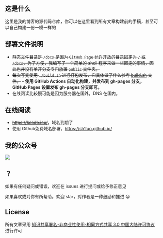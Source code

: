 ## 这是什么

这里是我的博客的源代码仓库，你可以在这里看到所有文章构建前的手稿，甚至可以自己构建一份一模一样的

## 部署文件说明

- ~~静态文件目录是 `/docs` 是因为 `GitHub Page` 允许开放的目录固定为 `/` 或 `/docs`，为了方便，我编写了一个简单的 shell 程序来做一些固定的事情，因此也并没有单开分支专门放置 `public` 文件夹。~~
- ~~每次写完使用 `./build.sh` 进行打包发布，它具体做了什么参考 [build.sh](https://github.com/sh1luo/sh1luo.github.io/blob/master/build.sh) 文件。~~
**- 使用 GitHub Actions 自动化构建，并发布到 gh-pages 分支，GitHub Pages 设置发布 gh-pages 分支即可。**
- 在线阅读比较慢可能是因为服务器在国外，DNS 在国内。

## 在线阅读

- ~~<https://kcode.icu/>~~，域名到期了
- 使用 Github免费域名部署，<https://sh1luo.github.io/>

## 我的公众号

![](https://gitee.com/sh1luo/imgs/raw/master/imgs/qrcode_for_gh_8b9d3fa3063c_344%20(1).jpg)

## ？

如果有任何疑问或错误，欢迎在 issues 进行提问或给予修正意见

如果喜欢或对你有所帮助，欢迎 star，对作者是一种鼓励和推进 😀

## License

所有文章采用 [知识共享署名-非商业性使用-相同方式共享 3.0 中国大陆许可协议](https://creativecommons.org/licenses/by-nc-sa/3.0/cn/) 进行许可